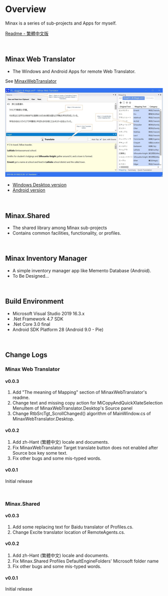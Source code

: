 ﻿# Overview

Minax is a series of sub-projects and Apps for myself.  

[Readme - 繁體中文版](./Readme.zh-Hant.md)

<br />

## Minax Web Translator
- The Windows and Android Apps for remote Web Translator.  

See [MinaxWebTranslator](https://github.com/nuthrash/Minax/tree/master/MinaxWebTranslator/)


![MWT-WinDesktop-Target3-note.jpg](./Assets/Images/ScreenShots/MWT-WinDesktop-Target3-note.jpg "Minax Web Translator Desktop version") 

- [Windows Desktop version](https://github.com/nuthrash/Minax/tree/master/MinaxWebTranslator#windows-desktop)
- [Android version](https://github.com/nuthrash/Minax/tree/master/MinaxWebTranslator#android)

<br />

## Minax.Shared
- The shared library among Minax sub-projects
- Contains common facilities, functionality, or profiles.  
<br />

## Minax Inventory Manager
- A simple inventory manager app like Memento Database (Android).
- To Be Designed...  
<br />

## Build Environment
- Microsoft Visual Studio 2019 16.3.x
- .Net Framework 4.7 SDK
- .Net Core 3.0 final
- Android SDK Platform 28 (Android 9.0 - Pie)


<br />

## Change Logs

### Minax Web Translator

#### v0.0.3
1. Add "The meaning of Mapping" section of MinaxWebTranslator's readme.
2. Change text and missing copy action for MiCopyAndQuickXlateSelection MenuItem of MinaxWebTranslator.Desktop's Source panel
3. Change RtbSrcTgt_ScrollChanged() algorithm of MainWindow.cs of MinaxWebTranslator.Desktop.

#### v0.0.2
1. Add zh-Hant (繁體中文) locale and documents.
2. Fix MinaxWebTranslator Target translate button does not enabled after Source box key some text.
3. Fix other bugs and some mis-typed words.

#### v0.0.1
Initial release

<br />

### Minax.Shared

#### v0.0.3
1. Add some replacing text for Baidu translator of Profiles.cs.
2. Change Excite translator location of RemoteAgents.cs.

#### v0.0.2
1. Add zh-Hant (繁體中文) locale and documents.
2. Fix Minax.Shared Profiles DefaultEngineFolders' Microsoft folder name
3. Fix other bugs and some mis-typed words.

#### v0.0.1
Initial release

